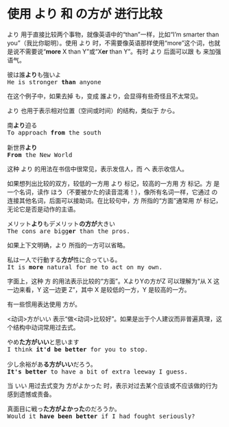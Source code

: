# 使用 より 和 の方が 进行比较

より 用于直接比较两个事物，就像英语中的“than”一样，比如“I’m smarter than you”（我比你聪明）。使用 より 时，不需要像英语那样使用“more”这个词，也就是说不需要说“**more** X than Y”或“X**er** than Y”。有时 より 后面可以跟 も 来加强语气。

<pre>
彼は誰<b>より</b>も強いよ
He is stronger <b>than</b> anyone
</pre>

在这个例子中，如果去掉 も，变成 誰より，会显得有些奇怪且不太常见。

より 也用于表示相对位置（空间或时间）的结构，类似于 から。

<pre>
南<b>より</b>迫る
To approach <b>from</b> the south

新世界<b>より</b>
<b>From</b> the New World
</pre>

这种 より 的用法在书信中很常见，表示发信人，而 へ 表示收信人。

如果想列出比较的双方，较低的一方用 より 标记，较高的一方用 方 标记。方 是一个名词，读作 ほう（不要被かた的读音混淆！），像所有名词一样，它通过 の 连接其他名词，后面可以接助词。在比较句中，方 所指的“方面”通常用 が 标记，无论它是否是动作的主语。

<pre>
メリット<b>より</b>もデメリット<b>の方が</b>大きい
The cons are bigg<b>er</b> than the pros.
</pre>

如果上下文明确，より 所指的一方可以省略。

<pre>
私は一人で行動する<b>方が</b>性に合っている。
It is <b>more</b> natural for me to act on my own.
</pre>

字面上，这种 方 的用法表示比较的“方面”。XよりYの方がZ 可以理解为“从 X 这一边来看，Y 这一边更 Z”，其中 X 是较低的一方，Y 是较高的一方。

有一些惯用表达使用 方が。

\<动词\>方がいい 表示“做\<动词\>比较好”。如果是出于个人建议而非普遍真理，这个结构中动词常用过去式。

<pre>
やめ<b>た方がいい</b>と思います
I think <b>it'd be better</b> for you to stop.

少し余裕があ<b>る方がいい</b>だろう。
<b>It's better</b> to have a bit of extra leeway I guess.
</pre>

当 いい 用过去式变为 方がよかった 时，表示对过去某个应该或不应该做的行为感到遗憾或责备。

<pre>
真面目に戦っ<b>た方がよかった</b>のだろうか。
Would it <b>have been better</b> if I had fought seriously?
</pre>
